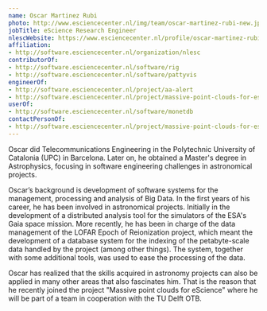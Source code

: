 ```yaml
---
name: Oscar Martinez Rubi
photo: http://www.esciencecenter.nl/img/team/oscar-martinez-rubi-new.jpg
jobTitle: eScience Research Engineer
nlescWebsite: https://www.esciencecenter.nl/profile/oscar-martinez-rubi-msc
affiliation:
- http://software.esciencecenter.nl/organization/nlesc
contributorOf:
- http://software.esciencecenter.nl/software/rig
- http://software.esciencecenter.nl/software/pattyvis
engineerOf:
- http://software.esciencecenter.nl/project/aa-alert
- http://software.esciencecenter.nl/project/massive-point-clouds-for-esciences
userOf:
- http://software.esciencecenter.nl/software/monetdb
contactPersonOf:
- http://software.esciencecenter.nl/project/massive-point-clouds-for-esciences
---
```

Oscar did Telecommunications Engineering in the Polytechnic University of Catalonia (UPC) in Barcelona. Later on, he obtained a Master's degree in Astrophysics, focusing in software engineering challenges in astronomical projects.

Oscar’s background is development of software systems for the management, processing and analysis of Big Data. In the first years of his career, he has been involved in astronomical projects. Initially in the development of a distributed analysis tool for the simulators of the ESA's Gaia space mission. More recently, he has been in charge of the data management of the LOFAR Epoch of Reionization project, which meant the development of a database system for the indexing of the petabyte-scale data handled by the project (among other things). The system, together with some additional tools, was used to ease the processing of the data.

Oscar has realized that the skills acquired in astronomy projects can also be applied in many other areas that also fascinates him. That is the reason that he recently joined the project "Massive point clouds for eScience" where he will be part of a team in cooperation with the TU Delft OTB.


